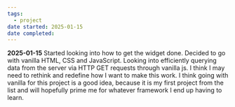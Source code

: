 ```yaml
---
tags:
  - project
date started: 2025-01-15
date completed:
---
```

**2025-01-15**
Started looking into how to get the widget done. Decided to go with vanilla HTML, CSS and JavaScript. Looking into efficiently querying data from the server via HTTP GET requests through vanilla js. I think I may need to rethink and redefine how I want to make this work. I think going with vanilla for this project is a good idea, because it is my first project from the list and will hopefully prime me for whatever framework I end up having to learn.